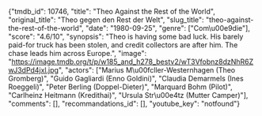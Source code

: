 {"tmdb_id": 10746, "title": "Theo Against the Rest of the World", "original_title": "Theo gegen den Rest der Welt", "slug_title": "theo-against-the-rest-of-the-world", "date": "1980-09-25", "genre": ["Com\u00e9die"], "score": "4.6/10", "synopsis": "Theo is having some bad luck. His barely paid-for truck has been stolen, and credit collectors are after him. The chase leads him across Europe.", "image": "https://image.tmdb.org/t/p/w185_and_h278_bestv2/wT3Vfobnz8dzNhR6ZwJ3dPd4jxl.jpg", "actors": ["Marius M\u00fcller-Westernhagen (Theo Gromberg)", "Guido Gagliardi (Enno Goldini)", "Claudia Demarmels (Ines Roeggeli)", "Peter Berling (Doppel-Dieter)", "Marquard Bohm (Pilot)", "Carlheinz Heitmann (Kredithai)", "Ursula Str\u00e4tz (Mutter Camper)"], "comments": [], "recommandations_id": [], "youtube_key": "notfound"}